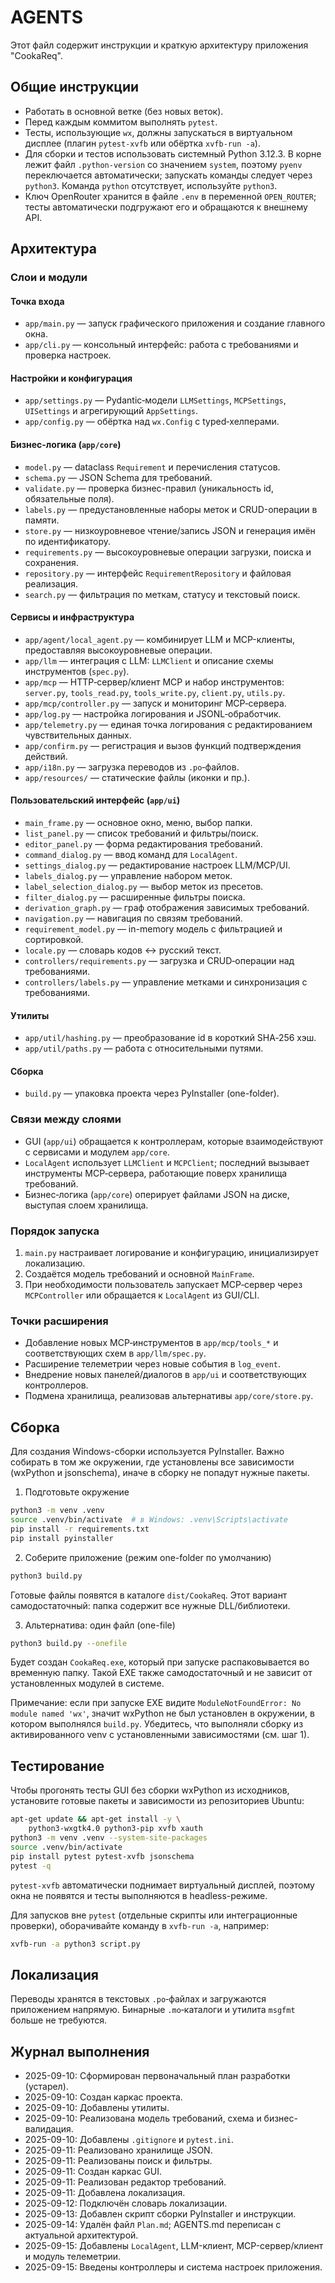 # AGENTS

Этот файл содержит инструкции и краткую архитектуру приложения "CookaReq".

## Общие инструкции
- Работать в основной ветке (без новых веток).
- Перед каждым коммитом выполнять `pytest`.
- Тесты, использующие `wx`, должны запускаться в виртуальном дисплее
  (плагин `pytest-xvfb` или обёртка `xvfb-run -a`).
- Для сборки и тестов использовать системный Python 3.12.3.
  В корне лежит файл `.python-version` со значением `system`, поэтому
  `pyenv` переключается автоматически; запускать команды следует через `python3`.
  Команда `python` отсутствует, используйте `python3`.
- Ключ OpenRouter хранится в файле `.env` в переменной `OPEN_ROUTER`;
  тесты автоматически подгружают его и обращаются к внешнему API.

## Архитектура

### Слои и модули

#### Точка входа
- `app/main.py` — запуск графического приложения и создание главного окна.
- `app/cli.py` — консольный интерфейс: работа с требованиями и проверка настроек.

#### Настройки и конфигурация
- `app/settings.py` — Pydantic‑модели `LLMSettings`, `MCPSettings`, `UISettings` и агрегирующий `AppSettings`.
- `app/config.py` — обёртка над `wx.Config` с typed‑хелперами.

#### Бизнес-логика (`app/core`)
- `model.py` — dataclass `Requirement` и перечисления статусов.
- `schema.py` — JSON Schema для требований.
- `validate.py` — проверка бизнес-правил (уникальность id, обязательные поля).
- `labels.py` — предустановленные наборы меток и CRUD-операции в памяти.
- `store.py` — низкоуровневое чтение/запись JSON и генерация имён по идентификатору.
- `requirements.py` — высокоуровневые операции загрузки, поиска и сохранения.
- `repository.py` — интерфейс `RequirementRepository` и файловая реализация.
- `search.py` — фильтрация по меткам, статусу и текстовый поиск.

#### Сервисы и инфраструктура
- `app/agent/local_agent.py` — комбинирует LLM и MCP-клиенты, предоставляя высокоуровневые операции.
- `app/llm` — интеграция с LLM: `LLMClient` и описание схемы инструментов (`spec.py`).
- `app/mcp` — HTTP‑сервер/клиент MCP и набор инструментов:
  `server.py`, `tools_read.py`, `tools_write.py`, `client.py`, `utils.py`.
- `app/mcp/controller.py` — запуск и мониторинг MCP‑сервера.
- `app/log.py` — настройка логирования и JSONL‑обработчик.
- `app/telemetry.py` — единая точка логирования с редактированием чувствительных данных.
- `app/confirm.py` — регистрация и вызов функций подтверждения действий.
- `app/i18n.py` — загрузка переводов из `.po`‑файлов.
- `app/resources/` — статические файлы (иконки и пр.).

#### Пользовательский интерфейс (`app/ui`)
- `main_frame.py` — основное окно, меню, выбор папки.
- `list_panel.py` — список требований и фильтры/поиск.
- `editor_panel.py` — форма редактирования требований.
- `command_dialog.py` — ввод команд для `LocalAgent`.
- `settings_dialog.py` — редактирование настроек LLM/MCP/UI.
- `labels_dialog.py` — управление набором меток.
- `label_selection_dialog.py` — выбор меток из пресетов.
- `filter_dialog.py` — расширенные фильтры поиска.
- `derivation_graph.py` — граф отображения зависимых требований.
- `navigation.py` — навигация по связям требований.
- `requirement_model.py` — in-memory модель с фильтрацией и сортировкой.
- `locale.py` — словарь кодов ↔ русский текст.
- `controllers/requirements.py` — загрузка и CRUD‑операции над требованиями.
- `controllers/labels.py` — управление метками и синхронизация с требованиями.

#### Утилиты
- `app/util/hashing.py` — преобразование id в короткий SHA‑256 хэш.
- `app/util/paths.py` — работа с относительными путями.


#### Сборка
- `build.py` — упаковка проекта через PyInstaller (one-folder).

### Связи между слоями
- GUI (`app/ui`) обращается к контроллерам, которые взаимодействуют с сервисами и модулем `app/core`.
- `LocalAgent` использует `LLMClient` и `MCPClient`; последний вызывает инструменты MCP‑сервера, работающие поверх хранилища требований.
- Бизнес‑логика (`app/core`) оперирует файлами JSON на диске, выступая слоем хранилища.

### Порядок запуска
1. `main.py` настраивает логирование и конфигурацию, инициализирует локализацию.
2. Создаётся модель требований и основной `MainFrame`.
3. При необходимости пользователь запускает MCP‑сервер через `MCPController` или обращается к `LocalAgent` из GUI/CLI.

### Точки расширения
- Добавление новых MCP‑инструментов в `app/mcp/tools_*` и соответствующих схем в `app/llm/spec.py`.
- Расширение телеметрии через новые события в `log_event`.
- Внедрение новых панелей/диалогов в `app/ui` и соответствующих контроллеров.
- Подмена хранилища, реализовав альтернативы `app/core/store.py`.
 
## Сборка

Для создания Windows-сборки используется PyInstaller. Важно собирать в том же
окружении, где установлены все зависимости (wxPython и jsonschema), иначе в
сборку не попадут нужные пакеты.

1) Подготовьте окружение

```bash
python3 -m venv .venv
source .venv/bin/activate  # в Windows: .venv\Scripts\activate
pip install -r requirements.txt
pip install pyinstaller
```

2) Соберите приложение (режим one-folder по умолчанию)

```bash
python3 build.py
```

Готовые файлы появятся в каталоге `dist/CookaReq`. Этот вариант
самодостаточный: папка содержит все нужные DLL/библиотеки.

3) Альтернатива: один файл (one-file)

```bash
python3 build.py --onefile
```

Будет создан `CookaReq.exe`, который при запуске распаковывается во временную
папку. Такой EXE также самодостаточный и не зависит от установленных модулей в
системе.

Примечание: если при запуске EXE видите `ModuleNotFoundError: No module named 'wx'`,
значит wxPython не был установлен в окружении, в котором выполнялся `build.py`.
Убедитесь, что выполняли сборку из активированного venv с установленными
зависимостями (см. шаг 1).

## Тестирование

Чтобы прогонять тесты GUI без сборки wxPython из исходников, установите
готовые пакеты и зависимости из репозиториев Ubuntu:

```bash
apt-get update && apt-get install -y \
    python3-wxgtk4.0 python3-pip xvfb xauth
python3 -m venv .venv --system-site-packages
source .venv/bin/activate
pip install pytest pytest-xvfb jsonschema
pytest -q
```

`pytest-xvfb` автоматически поднимает виртуальный дисплей, поэтому окна не
появятся и тесты выполняются в headless-режиме.

Для запусков вне `pytest` (отдельные скрипты или интеграционные проверки),
оборачивайте команду в `xvfb-run -a`, например:

```bash
xvfb-run -a python3 script.py
```

## Локализация

Переводы хранятся в текстовых `.po`‑файлах и загружаются приложением напрямую.
Бинарные `.mo`‑каталоги и утилита `msgfmt` больше не требуются.

## Журнал выполнения
- 2025-09-10: Сформирован первоначальный план разработки (устарел).
- 2025-09-10: Создан каркас проекта.
- 2025-09-10: Добавлены утилиты.
- 2025-09-10: Реализована модель требований, схема и бизнес-валидация.
- 2025-09-10: Добавлены `.gitignore` и `pytest.ini`.
- 2025-09-11: Реализовано хранилище JSON.
- 2025-09-11: Реализованы поиск и фильтры.
- 2025-09-11: Создан каркас GUI.
- 2025-09-11: Реализован редактор требований.
- 2025-09-11: Добавлена локализация.
- 2025-09-12: Подключён словарь локализации.
- 2025-09-13: Добавлен скрипт сборки PyInstaller и инструкции.
- 2025-09-14: Удалён файл `Plan.md`; AGENTS.md переписан с актуальной архитектурой.
- 2025-09-15: Добавлены `LocalAgent`, LLM-клиент, MCP-сервер/клиент и модуль телеметрии.
- 2025-09-15: Введены контроллеры и система настроек приложения.
